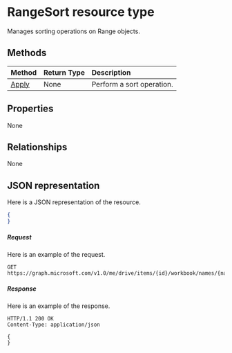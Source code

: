 # RangeSort resource type

Manages sorting operations on Range objects.


## Methods

| Method		   | Return Type	|Description|
|:---------------|:--------|:----------|
|[Apply](../api/rangesort-apply.md)|None|Perform a sort operation.|

## Properties
None

## Relationships
None

## JSON representation

Here is a JSON representation of the resource.

<!-- {
  "blockType": "resource",
  "baseType": "microsoft.graph.entity",
  "optionalProperties": [

  ],
  "@odata.type": "microsoft.graph.workbookRangeSort"
}-->

```json
{
}
```

##### Request
Here is an example of the request.

<!--{
  "blockType": "request",
  "name": "range_sort"
}-->
```http
GET https://graph.microsoft.com/v1.0/me/drive/items/{id}/workbook/names/{name}/range/sort
```

##### Response
Here is an example of the response. 
<!-- {
  "blockType": "response",
  "truncated": true,
  "@odata.type": "microsoft.graph.workbookRangeSort"
} -->
```http
HTTP/1.1 200 OK
Content-Type: application/json

{
}
```


<!-- uuid: 8fcb5dbc-d5aa-4681-8e31-b001d5168d79
2015-10-25 14:57:30 UTC -->
<!-- {
  "type": "#page.annotation",
  "description": "RangeSort resource",
  "keywords": "",
  "section": "documentation",
  "tocPath": ""
}-->